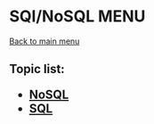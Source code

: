 <H1>SQl/NoSQL MENU</h1>

[Back to main menu](..%2FREADME.md)

<h2>

Topic list:
* [NoSQL](education%2FNoSQL.md)
* [SQL](education%2FSQL.md)

</h2>